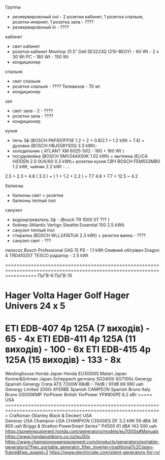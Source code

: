 Группы 
* резеервировоный out - 2 розетки кабинет, 1 розетка спальня, розетки инернет, 1 розетка зала - ???? 
* резеервировоный in - ????

кабинет
* свет кабинет
* розетки кабинет
  Монітор 31.5" Dell SE3223Q (210-BEGY) - 60 Wt - 2 x 30 Wt
  PC - 180 Wt - 150 Wt
* кондиционер

спальня
* свет спальня 
* розетки спальня - ????
  Теливизов - 70 wt
* кондиционер


зал
* свет зала - 2 - ????
* розетки зала - ????
* кондиционер 

кухня
* печь 3ф (BOSCH PKF651FP3E  1.2 + 2 + 0.8/2.1 + 1.2 kWt = 7.4) + 
  духовка (BOSCH HBJ558YS0Q 3.3 kWt)- 
* холодильник ( ATLANT ХМ 6025-502 - 160 + 160 Wt )
* посудомойка (BOSCH SMV24AX00K 1.02 kWt) + 
  вытяжка (ELICA HIDDEN 2.0 IX/A/60 0.3 kWt)+ 
  розетки кухня 
    СВЧ BOSCH FEM553MB0 1.2 kWt, 
    чайник 2.2 kWt - ... 

2.5 + 2.3 = 4.8
( 3.3 ) + ( 1  + 1.2 + 2.2 ) = 7.7
4.8 + 7.7 = 12.5 ~ 4.2

балконы
* балконы свет + розетки
* балконы теплый пол

санузел
* водонагреватель 3ф - (Bosch TR 1000 5T ??? )
* бойлер (Atlantic Vertigo Steatite Essential 100  2.5 kWt)
* санузел теплый пол
* стиралка (BOSCH WLL24167UA 2.3 kWt) + резетки ванна - ????
* санузел свет - ???

пилосос Bosch Professional GAS 15 PS - 1.1 kWt
Оливний обігрівач Dragon 4 TRD41025T TESCO радіатор - 2.5 kWt


=======================================================================================================================
ПуГВ-6
ПуГВ-10

Hager Volta
Hager Golf
Hager Univers 24 x 5
=======================================================================================================================
ETI EDB-407 4p 125A (7 виходів)  -  65 - 4x
ETI EDB-411 4p 125A (11 виходів) - 100 - 6x
ETI EDB-415 4p 125A (15 виходів) - 133 - 8x
=======================================================================================================================

Westinghouse
Honda                                   Japan
  Honda EU3000IS
Matari                                  Japan
Konner&Sohnen                           Japan
Scheppach                               germany
  SG3400i
  SG7100x
Genergy                                 Spanish
  Genergy Creta ATS   7200W   68dB – 74dB / 97dB    69 990 uah
  Genergy Limited 2000i
AYERBE                                  Spanish
CAMPEON                                 Spanish
Bruno                                   Italy
  Bruno G5000KMP
YorPower                                British
  YorPower YP9900PE 6.2 кВт
===== USA =============================================================================================================
Craftsman (Stanley Black & Decker)       USA  
Generac                                  USA
Champion                                 USA
  CHAMPION C3500iES DF  3.2 kWt  59 dBA   36 800 uah
Briggs & Stratton
  PowerSmart Series™ P4500  61 dBA        143 500 uah
https://powerequipment.honda.com/generators/models/eu7000is#Manuals
https://www.hondaoutdoors.co.nz/eu30is
https://www.championpowerequipment.com/products/generators/portable-generators/?fwp_portable_generator_filter_inverter=traditional%2Copen-frame&fwp_paged=2
https://www.electricrate.com/silent-generators-for-rv/